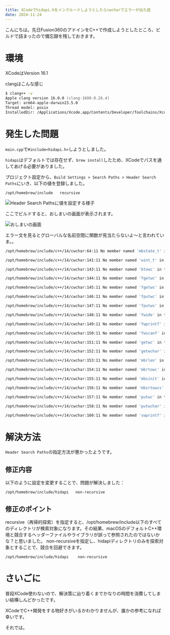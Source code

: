 ```yaml
---
title: XCodeでhidapi.hをインクルードしようとしたらcwcharでエラーが出た話
date: 2024-11-24
---
```


こんにちは。先日Fusion360のアドインをC++で作成しようとしたところ、ビルドで詰まったので備忘録を残しておきます。

# 環境

XCodeはVersion 16.1

clangはこんな感じ

```zsh
$ clang++ -v
Apple clang version 16.0.0 (clang-1600.0.26.4)
Target: arm64-apple-darwin23.5.0
Thread model: posix
InstalledDir: /Applications/Xcode.app/Contents/Developer/Toolchains/XcodeDefault.xctoolchain/usr/bin
```

# 発生した問題

`main.cpp`で`#include<hidapi.h>`しようとしました。

`hidapi`はデフォルトでは存在せず、`brew install`したため、XCodeでパスを通してあげる必要がありました。

プロジェクト設定から、`Build Settings > Search Paths > Header Search Paths`にいき、以下の値を登録しました。

```
/opt/homebrew/include	recursive
```

![Header Search Pathsに値を設定する様子](/blogImage/xcode-include-setting-error-path-setting.webp)

ここでビルドすると、おしまいの画面が表示されます。

![おしまいの画面](/blogImage/xcode-include-setting-error-cwchar-error.webp)

エラー文を見るとグローバルな名前空間に関数が見当たらないよ〜と言われていま。。

```sh
/opt/homebrew/include/c++/14/cwchar:64:11 No member named 'mbstate_t' in the global namespace

/opt/homebrew/include/c++/14/cwchar:141:11 No member named 'wint_t' in the global namespace

/opt/homebrew/include/c++/14/cwchar:143:11 No member named 'btowc' in the global namespace

/opt/homebrew/include/c++/14/cwchar:144:11 No member named 'fgetwc' in the global namespace

/opt/homebrew/include/c++/14/cwchar:145:11 No member named 'fgetws' in the global namespace

/opt/homebrew/include/c++/14/cwchar:146:11 No member named 'fputwc' in the global namespace

/opt/homebrew/include/c++/14/cwchar:147:11 No member named 'fputws' in the global namespace

/opt/homebrew/include/c++/14/cwchar:148:11 No member named 'fwide' in the global namespace

/opt/homebrew/include/c++/14/cwchar:149:11 No member named 'fwprintf' in the global namespace

/opt/homebrew/include/c++/14/cwchar:150:11 No member named 'fwscanf' in the global namespace

/opt/homebrew/include/c++/14/cwchar:151:11 No member named 'getwc' in the global namespace

/opt/homebrew/include/c++/14/cwchar:152:11 No member named 'getwchar' in the global namespace

/opt/homebrew/include/c++/14/cwchar:153:11 No member named 'mbrlen' in the global namespace

/opt/homebrew/include/c++/14/cwchar:154:11 No member named 'mbrtowc' in the global namespace

/opt/homebrew/include/c++/14/cwchar:155:11 No member named 'mbsinit' in the global namespace

/opt/homebrew/include/c++/14/cwchar:156:11 No member named 'mbsrtowcs' in the global namespace

/opt/homebrew/include/c++/14/cwchar:157:11 No member named 'putwc' in the global namespace

/opt/homebrew/include/c++/14/cwchar:158:11 No member named 'putwchar' in the global namespace

/opt/homebrew/include/c++/14/cwchar:160:11 No member named 'swprintf' in the global namespace

```

# 解決方法

`Header Search Paths`の指定方法が悪かったようです。

## 修正内容

以下のように設定を変更することで、問題が解決しました：

```
/opt/homebrew/include/hidapi   non-recursive
```

## 修正のポイント

recursive（再帰的探索）を指定すると、/opt/homebrew/include以下のすべてのディレクトリが検索対象になります。その結果、macOSのデフォルトC++環境と競合するヘッダーファイルやライブラリが誤って参照されたのではないかな？と思いました。
non-recursiveを指定し、hidapiディレクトリのみを探索対象とすることで、競合を回避できます。

```
/opt/homebrew/include/hidapi	non-recursive
```

# さいごに

普段XCode使わないので、解決策に辿り着くまでかなりの時間を消費してしまい結構しんどかったです。

XCodeでC++開発をする物好きがいるかわかりませんが、誰かの参考になれば幸いです。

それでは。
